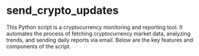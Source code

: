 # send_crypto_updates
This Python script is a cryptocurrency monitoring and reporting tool. It automates the process of fetching cryptocurrency market data, analyzing trends, and sending daily reports via email. Below are the key features and components of the script.
